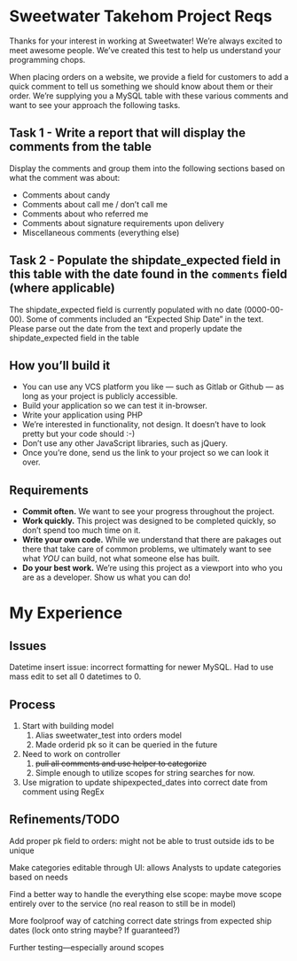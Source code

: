 # Sweetwater Takehom Project Reqs

Thanks for your interest in working at Sweetwater! We’re always excited to meet awesome people. We’ve created this test to help us understand your programming chops.

When placing orders on a website, we provide a field for customers to add a quick comment to tell us something we should know about them or their order. We’re supplying you a MySQL table with these various comments and want to see your approach the following tasks.

## Task 1 - Write a report that will display the comments from the table

Display the comments and group them into the following sections based on what the comment was about:
- Comments about candy
- Comments about call me / don’t call me
- Comments about who referred me
- Comments about signature requirements upon delivery
- Miscellaneous comments (everything else)

## Task 2 - Populate the shipdate_expected field in this table with the date found in the `comments` field (where applicable)

The shipdate_expected field is currently populated with no date (0000-00-00). Some of comments included an “Expected Ship Date” in the text. Please parse out the date from the text and properly update the shipdate_expected field in the table

## How you’ll build it

- You can use any VCS platform you like — such as Gitlab or Github — as long as your project is publicly accessible.
- Build your application so we can test it in-browser.
- Write your application using PHP
- We’re interested in functionality, not design. It doesn’t have to look pretty but your code should :-)
- Don’t use any other JavaScript libraries, such as jQuery.
- Once you’re done, send us the link to your project so we can look it over.

## Requirements

- **Commit often.** We want to see your progress throughout the project.
- **Work quickly.** This project was designed to be completed quickly, so don’t spend too much time on it.
- **Write your own code.** While we understand that there are pakages out there that take care of common problems, we ultimately want to see what *YOU* can build, not what someone else has built.
- **Do your best work.** We’re using this project as a viewport into who you are as a developer. Show us what you can do!

# My Experience

## Issues

Datetime insert issue: incorrect formatting for newer MySQL. Had to use mass edit to set all 0 datetimes to 0.

## Process

1. Start with building model
    1. Alias sweetwater_test into orders model
    2. Made orderid pk so it can be queried in the future
2. Need to work on controller
    1. ~~pull all comments and use helper to categorize~~
    2. Simple enough to utilize scopes for string searches for now.
3. Use migration to update shipexpected_dates into correct date from comment using RegEx

## Refinements/TODO

Add proper pk field to orders: might not be able to trust outside ids to be unique

Make categories editable through UI: allows Analysts to update categories based on needs

Find a better way to handle the everything else scope: maybe move scope entirely over to the service (no real reason to still be in model)

More foolproof way of catching correct date strings from expected ship dates (lock onto string maybe? If guaranteed?)

Further testing—especially around scopes
